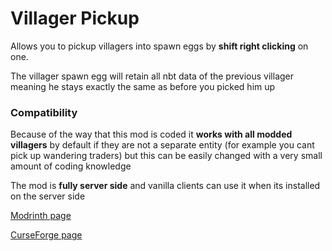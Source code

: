 # Villager Pickup

Allows you to pickup villagers into spawn eggs by **shift right clicking** on one. 

The villager spawn egg will retain all nbt data of the previous villager meaning he stays exactly the same as before you picked him up

### Compatibility
Because of the way that this mod is coded it **works with all modded villagers** by default if they are not a separate entity (for example you cant pick up wandering traders) but this can be easily changed with a very small amount of coding knowledge

The mod is **fully server side** and vanilla clients can use it when its installed on the server side

[Modrinth page](https://modrinth.com/mod/villager-pickup)

[CurseForge page](https://www.curseforge.com/minecraft/mc-mods/villagerpickup)
